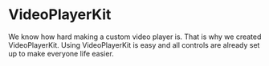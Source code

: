 VideoPlayerKit
==============

We know how hard making a custom video player is. That is why we created VideoPlayerKit. Using VideoPlayerKit is easy and all controls are already set up to make everyone life easier.